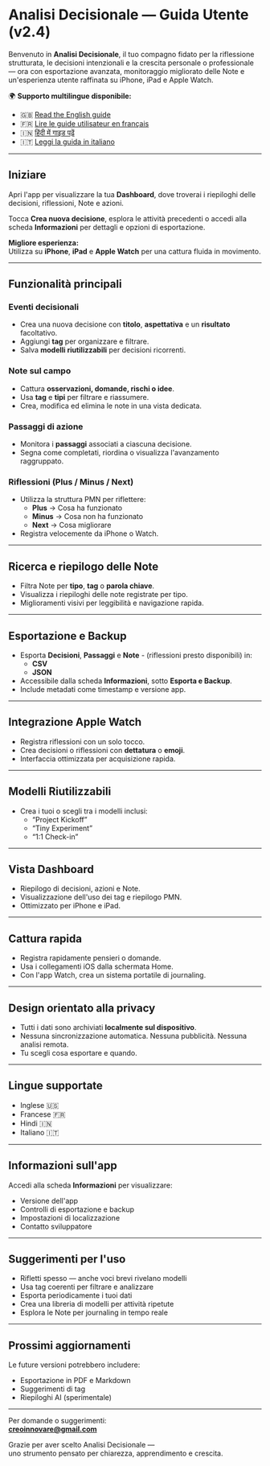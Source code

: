 
# Analisi Decisionale — Guida Utente (v2.4)

Benvenuto in **Analisi Decisionale**, il tuo compagno fidato per la riflessione strutturata, le decisioni intenzionali e la crescita personale o professionale — ora con esportazione avanzata, monitoraggio migliorato delle Note e un'esperienza utente raffinata su iPhone, iPad e Apple Watch.

🌍 **Supporto multilingue disponibile:**
- 🇬🇧 [Read the English guide](user-guide.en.md)
- 🇫🇷 [Lire le guide utilisateur en français](user-guide.fr.md)
- 🇮🇳 [हिंदी में गाइड पढ़ें](user-guide.hi.md)
- 🇮🇹 [Leggi la guida in italiano](user-guide.it.md)
---

## Iniziare

Apri l'app per visualizzare la tua **Dashboard**, dove troverai i riepiloghi delle decisioni, riflessioni, Note e azioni.

Tocca **Crea nuova decisione**, esplora le attività precedenti o accedi alla scheda **Informazioni** per dettagli e opzioni di esportazione.

**Migliore esperienza:**  
Utilizza su **iPhone**, **iPad** e **Apple Watch** per una cattura fluida in movimento.

---

## Funzionalità principali

### Eventi decisionali
- Crea una nuova decisione con **titolo**, **aspettativa** e un **risultato** facoltativo.
- Aggiungi **tag** per organizzare e filtrare.
- Salva **modelli riutilizzabili** per decisioni ricorrenti.

### Note sul campo
- Cattura **osservazioni, domande, rischi o idee**.
- Usa **tag** e **tipi** per filtrare e riassumere.
- Crea, modifica ed elimina le note in una vista dedicata.

### Passaggi di azione
- Monitora i **passaggi** associati a ciascuna decisione.
- Segna come completati, riordina o visualizza l'avanzamento raggruppato.

### Riflessioni (Plus / Minus / Next)
- Utilizza la struttura PMN per riflettere:
  - **Plus** → Cosa ha funzionato  
  - **Minus** → Cosa non ha funzionato  
  - **Next** → Cosa migliorare
- Registra velocemente da iPhone o Watch.

---

## Ricerca e riepilogo delle Note

- Filtra Note per **tipo**, **tag** o **parola chiave**.
- Visualizza i riepiloghi delle note registrate per tipo.
- Miglioramenti visivi per leggibilità e navigazione rapida.

---

## Esportazione e Backup

- Esporta **Decisioni**, **Passaggi** e **Note** - (riflessioni presto disponibili) in:
  - **CSV**
  - **JSON**
- Accessibile dalla scheda **Informazioni**, sotto **Esporta e Backup**.
- Include metadati come timestamp e versione app.

---

## Integrazione Apple Watch

- Registra riflessioni con un solo tocco.
- Crea decisioni o riflessioni con **dettatura** o **emoji**.
- Interfaccia ottimizzata per acquisizione rapida.

---

## Modelli Riutilizzabili

- Crea i tuoi o scegli tra i modelli inclusi:
  - “Project Kickoff”  
  - “Tiny Experiment”  
  - “1:1 Check-in”

---

## Vista Dashboard

- Riepilogo di decisioni, azioni e Note.
- Visualizzazione dell'uso dei tag e riepilogo PMN.
- Ottimizzato per iPhone e iPad.

---

## Cattura rapida

- Registra rapidamente pensieri o domande.
- Usa i collegamenti iOS dalla schermata Home.
- Con l'app Watch, crea un sistema portatile di journaling.

---

## Design orientato alla privacy

- Tutti i dati sono archiviati **localmente sul dispositivo**.
- Nessuna sincronizzazione automatica. Nessuna pubblicità. Nessuna analisi remota.
- Tu scegli cosa esportare e quando.

---

## Lingue supportate

- Inglese 🇺🇸  
- Francese 🇫🇷  
- Hindi 🇮🇳  
- Italiano 🇮🇹  

---

## Informazioni sull'app

Accedi alla scheda **Informazioni** per visualizzare:
- Versione dell'app  
- Controlli di esportazione e backup  
- Impostazioni di localizzazione  
- Contatto sviluppatore

---

## Suggerimenti per l'uso

- Rifletti spesso — anche voci brevi rivelano modelli  
- Usa tag coerenti per filtrare e analizzare  
- Esporta periodicamente i tuoi dati  
- Crea una libreria di modelli per attività ripetute  
- Esplora le Note per journaling in tempo reale

---

## Prossimi aggiornamenti

Le future versioni potrebbero includere:
- Esportazione in PDF e Markdown  
- Suggerimenti di tag  
- Riepiloghi AI (sperimentale)

---

Per domande o suggerimenti:  
**creoinnovare@gmail.com**

Grazie per aver scelto Analisi Decisionale —  
uno strumento pensato per chiarezza, apprendimento e crescita.

